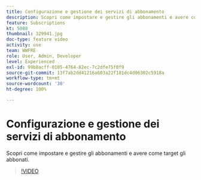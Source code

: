 ```yaml
---
title: Configurazione e gestione dei servizi di abbonamento
description: Scopri come impostare e gestire gli abbonamenti e avere come target gli abbonati.
feature: Subscriptions
kt: 5088
thumbnail: 329941.jpg
doc-type: feature video
activity: use
team: WWFRE
role: User, Admin, Developer
level: Experienced
exl-id: 99b8acff-0105-4764-82ec-7c2dfe75f0f9
source-git-commit: 13f7ab2dd41216a603a22f181dc4d06302c5918a
workflow-type: tm+mt
source-wordcount: '30'
ht-degree: 100%

---
```


# Configurazione e gestione dei servizi di abbonamento

Scopri come impostare e gestire gli abbonamenti e avere come target gli abbonati.

>[!VIDEO](https://video.tv.adobe.com/v/329941?quality=12&learn=on)
